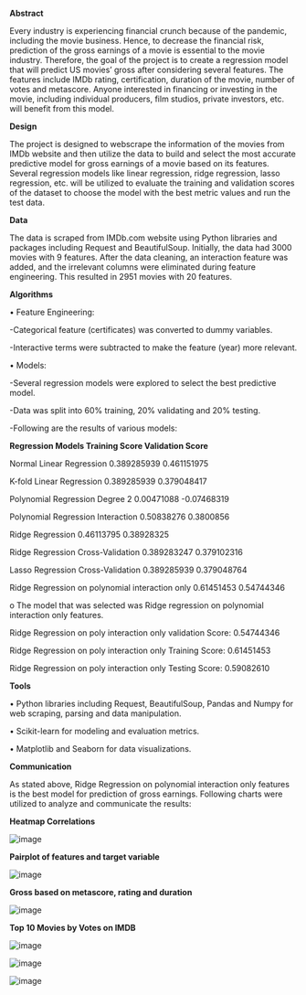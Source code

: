 **Abstract**

Every industry is experiencing financial crunch because of the pandemic, including the movie business. Hence, to decrease the financial risk, prediction of the gross earnings of a movie is essential to the movie industry. Therefore, the goal of the project is to create a regression model that will predict US movies’ gross after considering several features. The features include IMDb rating, certification, duration of the movie, number of votes and metascore. Anyone interested in financing or investing in the movie, including individual producers, film studios, private investors, etc. will benefit from this model.

**Design**

The project is designed to webscrape the information of the movies from IMDb website and then utilize the data to build and select the most accurate predictive model for gross earnings of a movie based on its features. Several regression models like linear regression, ridge regression, lasso regression, etc. will be utilized to evaluate the training and validation scores of the dataset to choose the model with the best metric values and run the test data.

**Data**

The data is scraped from IMDb.com website using Python libraries and packages including Request and BeautifulSoup. Initially, the data had 3000 movies with 9 features. After the data cleaning, an interaction feature was added, and the irrelevant columns were eliminated during feature engineering. This resulted in 2951 movies with 20 features.  


**Algorithms**

•	Feature Engineering: 

   -Categorical feature (certificates) was converted to dummy variables.

   -Interactive terms were subtracted to make the feature (year) more relevant.

•	Models:

  -Several regression models were explored to select the best predictive model. 
  
  -Data was split into 60% training, 20% validating and 20% testing.
  
  -Following are the results of various models:

  **Regression Models	      Training Score	      Validation Score**
  
Normal Linear Regression	  0.389285939	      0.461151975
    
K-fold Linear Regression	  0.389285939	      0.379048417

Polynomial Regression Degree 2	0.00471088	  -0.07468319

Polynomial Regression Interaction	0.50838276	  0.3800856

Ridge Regression	                0.46113795	  0.38928325

Ridge Regression Cross-Validation	0.389283247	0.379102316

Lasso Regression Cross-Validation	0.389285939	0.379048764

Ridge Regression on polynomial interaction only	0.61451453	0.54744346



o	The model that was selected was Ridge regression on polynomial interaction only features.


Ridge Regression on poly interaction only validation Score: 0.54744346

Ridge Regression on poly interaction only Training Score: 0.61451453

Ridge Regression on poly interaction only Testing Score: 0.59082610



**Tools**

•	Python libraries including Request, BeautifulSoup, Pandas and Numpy for web scraping, parsing and data manipulation.

•	Scikit-learn for modeling and evaluation metrics.

•	Matplotlib and Seaborn for data visualizations.



**Communication**

As stated above, Ridge Regression on polynomial interaction only features is the best model for prediction of gross earnings. Following charts were utilized to analyze and communicate the results: 

**Heatmap Correlations**


![image](https://github.com/Himani0924/Regression_predicting_movies_earnings/assets/99743248/6fe67fb1-8edc-491c-905a-0abfa2f5a16e)


**Pairplot of features and target variable**

![image](https://github.com/Himani0924/Regression_predicting_movies_earnings/assets/99743248/0c986e1c-ea4c-4ba4-b706-33b4e0fec11a)


**Gross based on metascore, rating and duration**

![image](https://github.com/Himani0924/Regression_predicting_movies_earnings/assets/99743248/bbc2e4cc-6d88-420b-9e4c-ecb98b58148c)


**Top 10 Movies by Votes on IMDB**

![image](https://github.com/Himani0924/Regression_predicting_movies_earnings/assets/99743248/5505d4d9-18b7-42f1-8588-8ee4b113f8a3)



![image](https://github.com/Himani0924/Regression_predicting_movies_earnings/assets/99743248/f190196b-4c51-4bfc-bf39-3e92a33aaa8a)




![image](https://github.com/Himani0924/Regression_predicting_movies_earnings/assets/99743248/7cd61c5b-3f3a-4ceb-9545-84a1c7e95834)






